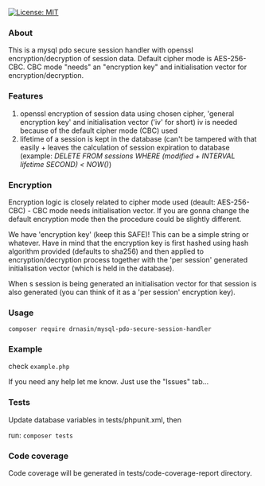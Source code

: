 [![License: MIT](https://img.shields.io/badge/License-MIT-yellow.svg)](https://opensource.org/licenses/MIT)

### About
This is a mysql pdo secure session handler with openssl encryption/decryption of session data.
Default cipher mode is AES-256-CBC. CBC mode "needs" an "encryption key" and initialisation vector for encryption/decryption.

### Features
   1. openssl encryption of session data using chosen cipher, 'general encryption key' and initialisation vector ('iv' for short)
    iv is needed because of the default cipher mode (CBC) used
   2. lifetime of a session is kept in the database (can't be tampered with that easily + leaves the calculation of
   session expiration to database (example: _DELETE FROM sessions WHERE (modified + INTERVAL lifetime SECOND) < NOW()_)

### Encryption
Encryption logic is closely related to cipher mode used (deault: AES-256-CBC) - CBC mode needs initialisation vector. If you are gonna
change the default encryption mode then the procedure could be slightly different.

We have 'encryption key' (keep this SAFE)! This can be a simple string or whatever.
Have in mind that the encryption key is first hashed using hash algorithm provided (defaults to sha256) and then applied to encryption/decryption process
together with the 'per session' generated initialisation vector (which is held in the
database).

When s session is being generated an initialisation vector for that session is also generated (you can think of it as
a 'per session' encryption key).

### Usage

`composer require drnasin/mysql-pdo-secure-session-handler`

### Example

check `example.php`

If you need any help let me know. Just use the "Issues" tab...

### Tests
Update database variables in tests/phpunit.xml, then

run: `composer tests`

### Code coverage
Code coverage will be generated in tests/code-coverage-report directory.



